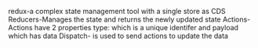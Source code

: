 redux-a complex state management  tool with a single store as CDS
Reducers-Manages the state and returns the newly updated state
Actions-Actions have 2 properties type: which is a unique identifer and payload  which has data
Dispatch- is used to send actions to update the data
